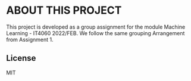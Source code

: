 # ABOUT THIS PROJECT

This project is developed as a group assignment for the module Machine Learning - IT4060 2022/FEB. 
We follow the same grouping Arrangement from Assignment 1.


## License

MIT
